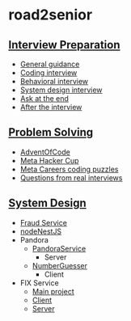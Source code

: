 # road2senior

## [Interview Preparation](./preparation/README.md)

- [General guidance](./preparation/README.md#general-guidance)
- [Coding interview](./preparation/README.md#coding-interview)
- [Behavioral interview](./preparation/README.md#behavioral-interview)
- [System design interview](./preparation/README.md#system-design-interview)
- [Ask at the end](./preparation/README.md#ask-at-the-end)
- [After the interview](./preparation/README.md#after-the-interview)

## [Problem Solving](./problem-solving/)

- [AdventOfCode](https://github.com/gardusig/advent-of-code)
- [Meta Hacker Cup](https://github.com/gardusig/problem-solving/tree/main/hacker_cup)
- [Meta Careers coding puzzles](https://github.com/gardusig/problem-solving/tree/main/meta_coding_puzzles)
- [Questions from real interviews](https://github.com/gardusig/problem-solving/tree/main/real-questions)

## [System Design](./system-design/)

- [Fraud Service](https://github.com/gardusig/fraud-service)
- [nodeNestJS](https://github.com/gardusig/nodeNestJS)
- Pandora
  - [PandoraService](https://github.com/gardusig/pandoraservice)
    - Server
  - [NumberGuesser](https://github.com/gardusig/numberguesser)
    - Client
- FIX Service
  - [Main project](https://github.com/gardusig/fix_service)
  - [Client](https://github.com/gardusig/clientfix)
  - [Server](https://github.com/gardusig/serverfix)
